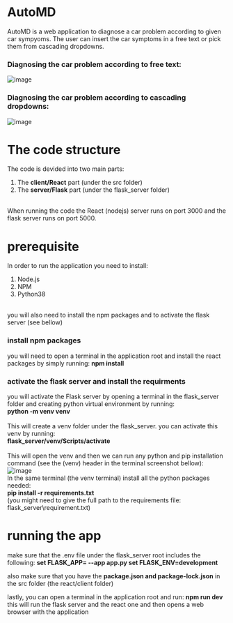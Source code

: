 # AutoMD

AutoMD is a web application to diagnose a car problem according to given car sympyoms.
The user can insert the car symptoms in a free text or pick them from cascading dropdowns.

### Diagnosing the car problem according to free text:
![image](https://user-images.githubusercontent.com/99175298/214261401-54df7e4c-0b29-4a15-a8ca-8d907d1c3e2b.png)

### Diagnosing the car problem according to cascading dropdowns:
![image](https://user-images.githubusercontent.com/99175298/214261511-884c3542-7f10-4054-9266-f7e404988a16.png)

# The code structure
The code is devided into two main parts: 
1. The **client/React** part (under the src folder) 
2. The **server/Flask** part (under the flask_server folder)
<br/>
When running the code the React (nodejs) server runs on port 3000 and the flask server runs on port 5000.

# prerequisite 
In order to run the application you need to install:
1. Node.js
2. NPM
3. Python38
<br/>
you will also need to install the npm packages and to activate the flask server (see bellow) 

### install npm packages 
you will need to open a terminal in the application root and install the react packages by simply running:
**npm install**

### activate the flask server and install the requirments 
you will activate the Flask server by opening a terminal in the flask_server folder and creating python virtual environment by running: <br/>
**python -m venv venv**  <br/>
 <br/>
This will create a venv folder under the flask_server. you can activate this venv by running:  <br/>
**flask_server/venv/Scripts/activate**  <br/>
 <br/>
This will open the venv and then we can run any python and pip installation command (see the (venv) header in the terminal screenshot bellow):
![image](https://user-images.githubusercontent.com/99175298/214264559-28b9697a-ae11-4387-8ad3-d3884f84aa69.png)
 <br/>
In the same terminal (the venv terminal) install all the python packages needed:  <br/>
**pip install -r requirements.txt**  <br/>(you might need to give the full path to the requirements file: flask_server\requirement.txt)

# running the app
make sure that the .env file under the flask_server root includes the following:
**set FLASK_APP= --app app.py 
set FLASK_ENV=development**

also make sure that you have the **package.json and package-lock.json** in the src folder (the react/client folder)

lastly, you can open a terminal in the application root and run: 
**npm run dev**
this will run the flask server and the react one and then opens a web browser with the application 

